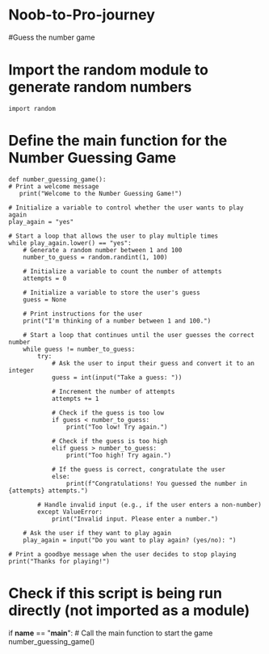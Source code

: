 # Noob-to-Pro-journey
#Guess the number game 
   # Import the random module to generate random numbers
    import random

# Define the main function for the Number Guessing Game


    def number_guessing_game():
    # Print a welcome message
       print("Welcome to the Number Guessing Game!")
    
    # Initialize a variable to control whether the user wants to play again
    play_again = "yes"
    
    # Start a loop that allows the user to play multiple times
    while play_again.lower() == "yes":
        # Generate a random number between 1 and 100
        number_to_guess = random.randint(1, 100)
        
        # Initialize a variable to count the number of attempts
        attempts = 0
        
        # Initialize a variable to store the user's guess
        guess = None
        
        # Print instructions for the user
        print("I'm thinking of a number between 1 and 100.")
        
        # Start a loop that continues until the user guesses the correct number
        while guess != number_to_guess:
            try:
                # Ask the user to input their guess and convert it to an integer
                guess = int(input("Take a guess: "))
                
                # Increment the number of attempts
                attempts += 1
                
                # Check if the guess is too low
                if guess < number_to_guess:
                    print("Too low! Try again.")
                
                # Check if the guess is too high
                elif guess > number_to_guess:
                    print("Too high! Try again.")
                
                # If the guess is correct, congratulate the user
                else:
                    print(f"Congratulations! You guessed the number in {attempts} attempts.")
            
            # Handle invalid input (e.g., if the user enters a non-number)
            except ValueError:
                print("Invalid input. Please enter a number.")
        
        # Ask the user if they want to play again
        play_again = input("Do you want to play again? (yes/no): ")
    
    # Print a goodbye message when the user decides to stop playing
    print("Thanks for playing!")

# Check if this script is being run directly (not imported as a module)
if __name__ == "__main__":
    # Call the main function to start the game
    number_guessing_game()
